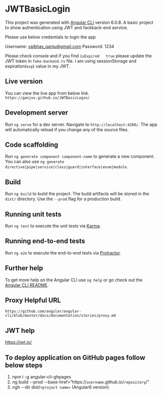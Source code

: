 # JWTBasicLogin

This project was generated with [Angular CLI](https://github.com/angular/angular-cli) version 6.0.8.
A basic project to show authentication using JWT and fackback-end service. 

Please use below credentials to login the app

   
Username: vaibhav_ganju@gmail.com
Password: 1234

Please check console and if you find `isExpired   true` please update the JWT token in `fake-backend.ts` file.
I am using sessionStorage and expiration(`exp`) value in my JWT.

## Live version
You can view the live app from below link. 
`https://ganjuv.github.io/JWTBasicLogin/`

## Development server

Run `ng serve` for a dev server. Navigate to `http://localhost:4200/`. The app will automatically reload if you change any of the source files.

## Code scaffolding

Run `ng generate component component-name` to generate a new component. You can also use `ng generate directive|pipe|service|class|guard|interface|enum|module`.

## Build

Run `ng build` to build the project. The build artifacts will be stored in the `dist/` directory. Use the `--prod` flag for a production build.

## Running unit tests

Run `ng test` to execute the unit tests via [Karma](https://karma-runner.github.io).

## Running end-to-end tests

Run `ng e2e` to execute the end-to-end tests via [Protractor](http://www.protractortest.org/).

## Further help

To get more help on the Angular CLI use `ng help` or go check out the [Angular CLI README](https://github.com/angular/angular-cli/blob/master/README.md).

## Proxy Helpful URL
`https://github.com/angular/angular-cli/blob/master/docs/documentation/stories/proxy.md`

## JWT help 
https://jwt.io/

## To deploy application on GitHub pages follow below steps 
1. npm i -g angular-cli-ghpages
2. ng build --prod --base-href=“https://`username`.github.io/`repository`/”
3. ngh --dir dist/`<project name>` (Angular6 version)
